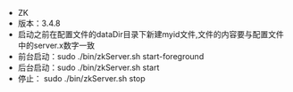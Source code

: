 - ZK
- 版本：3.4.8
- 启动之前在配置文件的dataDir目录下新建myid文件,文件的内容要与配置文件中的server.x数字一致
- 前台启动：sudo ./bin/zkServer.sh start-foreground
- 后台启动：sudo ./bin/zkServer.sh start
- 停止：   sudo ./bin/zkServer.sh stop